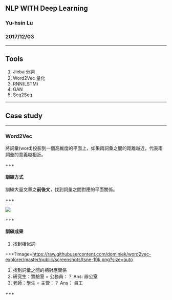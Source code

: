 ## NLP WITH Deep Learning
### Yu-hsin Lu
### 2017/12/03

---

## Tools
1. Jieba 分詞
1. Word2Vec 量化
1. RNN(LSTM)
1. GAN
1. Seq2Seq

---

## Case study

---

### Word2Vec
將詞彙(word)投影到一個高維度的平面上，如果兩詞彙之間的距離越近，代表兩詞彙的意義越相近。

+++

#### 訓練方式
訓練大量文章之**前後文**，找到詞彙之間對應的平面關係。

+++

![](http://mccormickml.com/assets/word2vec/training_data.png)

+++

#### 訓練成果
1. 找到相似詞

+++?image=https://raw.githubusercontent.com/dominiek/word2vec-explorer/master/public/screenshots/tsne-10k.png?size=auto

1. 找到詞彙之間的相對應關係
 1. 研究生：實驗室 = 公務員：？ Ans: 辦公室
 1. 老師：學生 = 主管：？ Ans： 員工

+++

